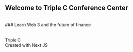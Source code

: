 ## Welcome to Triple C Conference Center
<br/>
### Learn Web 3 and the future of finance
<br/>
<br/>
<br/>
Triple C
<br/>
Created with Next JS
